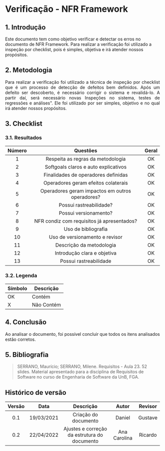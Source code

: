 # Verificação - NFR Framework

## 1. Introdução
Este documento tem como objetivo verificar e detectar os erros no documento de NFR Framework. Para realizar a verificação foi utilizado a inspeção por checklist, pois é simples, objetiva e irá atender nossos propósitos.

## 2. Metodologia
<p style="text-align: justify;">Para realizar a verificação foi utilizado a técnica de inspeção por checklist que é um processo de detecção de defeitos bem definidos. Após um defeito ser descoberto, é necessário corrigir o sistema e revalidá-lo. A partir daí, será necessário novas Inspeções no sistema, testes de regressões e análises". Ele foi utilizado por ser simples, objetivo e no qual irá atender nossos propósitos.
</p>

## 3. Checklist

### 3.1. Resultados

|Número|Questões|Geral|
|:-:|:--:|:-:|
|1| Respeita as regras da metodologia|OK|
|2| Softgoals claros e auto explicativos|OK|
|3| Finalidades de operadores definidas|OK|
|4| Operadores geram efeitos colaterais|OK|
|5| Operadores geram impactos em outros operadores?|OK|
|6| Possui rastreabilidade?|OK|OK|OK|OK|
|7| Possui versionamento?|OK|OK|OK|OK|
|8| NFR condiz com requisitos já apresentados?|OK|OK|OK|OK|
|9|Uso de bibliografia|OK|
|10|Uso de versionamento e revisor|OK|
|11|Descrição da metodologia|OK|
|12|Introdução clara e objetiva|OK|
|13|Possui rastreabilidade|OK| 

### 3.2. Legenda
|Símbolo|Descrição|
|--|--|
|OK|Contém|
|X|Não Contém|


## 4. Conclusão
<p style="text-align: justify;">Ao analisar o documento, foi possível concluir que todos os itens analisados estão corretos.
</p>


## 5. Bibliografia

> SERRANO, Maurício; SERRANO, Milene. Requisitos - Aula 23. 52 slides. Material apresentado para a disciplina de Requisitos de Software no curso de Engenharia de Software da UnB, FGA.

## Histórico de versão

| Versão | Data       | Descrição                                           | Autor          | Revisor        |
| :------: | :----------: | :---------------------------------------------------: | :--------------: | :--------------: |
| 0.1    | 19/03/2021 | Criação do documento                                | Daniel         | Gustave        |
| 0.2 | 22/04/2022 | Ajustes e correção da estrutura do documento | Ana Carolina | Ricardo  |